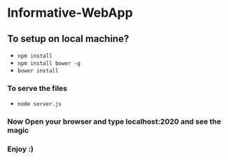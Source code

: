 # Informative-WebApp


## To setup on local machine?
- `npm install`
- `npm install bower -g`
- `bower install`


### To serve the files

 - `node server.js`

### Now Open your browser and type localhost:2020 and see the magic

### Enjoy :)
